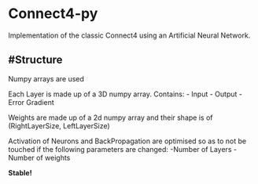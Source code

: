 # Connect4-py

Implementation of the classic Connect4 using an Artificial Neural Network.

#Structure
----------

Numpy arrays are used

Each Layer is made up of a 3D numpy array. Contains:
    - Input
    - Output
    - Error Gradient


Weights are made up of a 2d numpy array and their shape is of (RightLayerSize, LeftLayerSize)

Activation of Neurons and BackPropagation are optimised so as to not be touched if the following parameters are changed:
    -Number of Layers
    -Number of weights


**Stable!**
